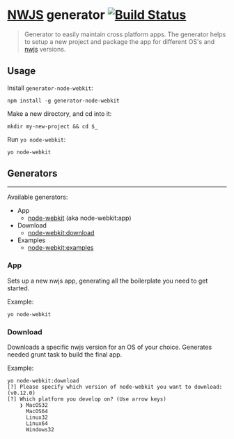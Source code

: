 # [NWJS](https://github.com/nwjs/nw.js) generator [![Build Status](https://secure.travis-ci.org/Dica-Developer/generator-node-webkit.png?branch=sparrow)](https://travis-ci.org/Dica-Developer/generator-node-webkit)

> Generator to easily maintain cross platform apps. The generator helps to setup a new project and package the app for different OS's and [nwjs](https://github.com/nwjs/nw.js) versions.

## Usage

Install ```generator-node-webkit```:

```
npm install -g generator-node-webkit
```

Make a new directory, and cd into it:

```
mkdir my-new-project && cd $_
```

Run ```yo node-webkit```:

```
yo node-webkit
```

## Generators
---

Available generators:

* App
    * [node-webkit](#app) (aka node-webkit:app)
* Download
    * [node-webkit:download](#download)
* Examples
    * [node-webkit:examples](#examples)
    
### App

Sets up a new nwjs app, generating all the boilerplate you need to get started.

Example:

```
yo node-webkit
```

### Download

Downloads a specific nwjs version for an OS of your choice.
Generates needed grunt task to build the final app.

Example: 

```
yo node-webkit:download
[?] Please specify which version of node-webkit you want to download: (v0.12.0)
[?] Which platform you develop on? (Use arrow keys)
    ❯ MacOS32
      MacOS64
      Linux32
      Linux64
      Windows32
```
